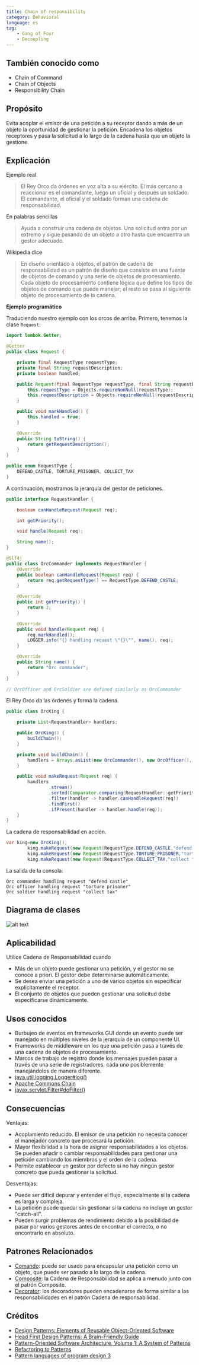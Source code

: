 ```yaml
---
title: Chain of responsibility
category: Behavioral
language: es
tag:
    - Gang of Four
    - Decoupling
---
```


## También conocido como

* Chain of Command
* Chain of Objects
* Responsibility Chain

## Propósito

Evita acoplar el emisor de una petición a su receptor dando a más de un objeto la oportunidad de gestionar la petición.
Encadena los objetos receptores y pasa la solicitud a lo largo de la cadena hasta que un objeto la gestione.

## Explicación

Ejemplo real

> El Rey Orco da órdenes en voz alta a su ejército. El más cercano a reaccionar es el comandante, luego un oficial y
> después un soldado. El comandante, el oficial y el soldado forman una cadena de responsabilidad.

En palabras sencillas

> Ayuda a construir una cadena de objetos. Una solicitud entra por un extremo y sigue pasando de un objeto a otro hasta
> que encuentra un gestor adecuado.

Wikipedia dice

> En diseño orientado a objetos, el patrón de cadena de responsabilidad es un patrón de diseño que consiste en una
> fuente de objetos de comando y una serie de objetos de procesamiento. Cada objeto de procesamiento contiene lógica que
> define los tipos de objetos de comando que puede manejar; el resto se pasa al siguiente objeto de procesamiento de la
> cadena.

**Ejemplo programático**

Traduciendo nuestro ejemplo con los orcos de arriba. Primero, tenemos la clase `Request`:

```java
import lombok.Getter;

@Getter
public class Request {

    private final RequestType requestType;
    private final String requestDescription;
    private boolean handled;

    public Request(final RequestType requestType, final String requestDescription) {
        this.requestType = Objects.requireNonNull(requestType);
        this.requestDescription = Objects.requireNonNull(requestDescription);
    }

    public void markHandled() {
        this.handled = true;
    }

    @Override
    public String toString() {
        return getRequestDescription();
    }
}

public enum RequestType {
    DEFEND_CASTLE, TORTURE_PRISONER, COLLECT_TAX
}
```

A continuación, mostramos la jerarquía del gestor de peticiones.

```java
public interface RequestHandler {

    boolean canHandleRequest(Request req);

    int getPriority();

    void handle(Request req);

    String name();
}

@Slf4j
public class OrcCommander implements RequestHandler {
    @Override
    public boolean canHandleRequest(Request req) {
        return req.getRequestType() == RequestType.DEFEND_CASTLE;
    }

    @Override
    public int getPriority() {
        return 2;
    }

    @Override
    public void handle(Request req) {
        req.markHandled();
        LOGGER.info("{} handling request \"{}\"", name(), req);
    }

    @Override
    public String name() {
        return "Orc commander";
    }
}

// OrcOfficer and OrcSoldier are defined similarly as OrcCommander

```

El Rey Orco da las órdenes y forma la cadena.

```java
public class OrcKing {

    private List<RequestHandler> handlers;

    public OrcKing() {
        buildChain();
    }

    private void buildChain() {
        handlers = Arrays.asList(new OrcCommander(), new OrcOfficer(), new OrcSoldier());
    }

    public void makeRequest(Request req) {
        handlers
                .stream()
                .sorted(Comparator.comparing(RequestHandler::getPriority))
                .filter(handler -> handler.canHandleRequest(req))
                .findFirst()
                .ifPresent(handler -> handler.handle(req));
    }
}
```

La cadena de responsabilidad en acción.

```java
var king=new OrcKing();
        king.makeRequest(new Request(RequestType.DEFEND_CASTLE,"defend castle"));
        king.makeRequest(new Request(RequestType.TORTURE_PRISONER,"torture prisoner"));
        king.makeRequest(new Request(RequestType.COLLECT_TAX,"collect tax"));
```

La salida de la consola.

```
Orc commander handling request "defend castle"
Orc officer handling request "torture prisoner"
Orc soldier handling request "collect tax"
```

## Diagrama de clases

![alt text](./etc/chain-of-responsibility.urm.png "Diagrama de clases de la cadena de responsabilidad")

## Aplicabilidad

Utilice Cadena de Responsabilidad cuando

* Más de un objeto puede gestionar una petición, y el gestor no se conoce a priori. El gestor debe determinarse
  automáticamente.
* Se desea enviar una petición a uno de varios objetos sin especificar explícitamente el receptor.
* El conjunto de objetos que pueden gestionar una solicitud debe especificarse dinámicamente.

## Usos conocidos

* Burbujeo de eventos en frameworks GUI donde un evento puede ser manejado en múltiples niveles de la jerarquía de un
  componente UI.
* Frameworks de middleware en los que una petición pasa a través de una cadena de objetos de procesamiento.
* Marcos de trabajo de registro donde los mensajes pueden pasar a través de una serie de registradores, cada uno
  posiblemente manejándolos de manera diferente.
* [java.util.logging.Logger#log()](http://docs.oracle.com/javase/8/docs/api/java/util/logging/Logger.html#log%28java.util.logging.Level,%20java.lang.String%29)
* [Apache Commons Chain](https://commons.apache.org/proper/commons-chain/index.html)
* [javax.servlet.Filter#doFilter()](http://docs.oracle.com/javaee/7/api/javax/servlet/Filter.html#doFilter-javax.servlet.ServletRequest-javax.servlet.ServletResponse-javax.servlet.FilterChain-)

## Consecuencias

Ventajas:

* Acoplamiento reducido. El emisor de una petición no necesita conocer el manejador concreto que procesará la petición.
* Mayor flexibilidad a la hora de asignar responsabilidades a los objetos. Se pueden añadir o cambiar responsabilidades
  para gestionar una petición cambiando los miembros y el orden de la cadena.
* Permite establecer un gestor por defecto si no hay ningún gestor concreto que pueda gestionar la solicitud.

Desventajas:

* Puede ser difícil depurar y entender el flujo, especialmente si la cadena es larga y compleja.
* La petición puede quedar sin gestionar si la cadena no incluye un gestor "catch-all".
* Pueden surgir problemas de rendimiento debido a la posibilidad de pasar por varios gestores antes de encontrar el
  correcto, o no encontrarlo en absoluto.

## Patrones Relacionados

* [Comando](https://java-design-patterns.com/patterns/command/): puede ser usado para encapsular una petición como un
  objeto, que puede ser pasado a lo largo de la cadena.
* [Composite](https://java-design-patterns.com/patterns/composite/): la Cadena de Responsabilidad se aplica a menudo
  junto con el patrón Composite.
* [Decorator](https://java-design-patterns.com/patterns/decorator/): los decoradores pueden encadenarse de forma similar
  a las responsabilidades en el patrón Cadena de responsabilidad.

## Créditos

* [Design Patterns: Elements of Reusable Object-Oriented Software](https://www.amazon.com/gp/product/0201633612/ref=as_li_tl?ie=UTF8&camp=1789&creative=9325&creativeASIN=0201633612&linkCode=as2&tag=javadesignpat-20&linkId=675d49790ce11db99d90bde47f1aeb59)
* [Head First Design Patterns: A Brain-Friendly Guide](https://www.amazon.com/gp/product/0596007124/ref=as_li_tl?ie=UTF8&camp=1789&creative=9325&creativeASIN=0596007124&linkCode=as2&tag=javadesignpat-20&linkId=6b8b6eea86021af6c8e3cd3fc382cb5b)
* [Pattern-Oriented Software Architecture, Volume 1: A System of Patterns](https://amzn.to/3PAJUg5)
* [Refactoring to Patterns](https://amzn.to/3VOO4F5)
* [Pattern languages of program design 3](https://amzn.to/4a4NxTH)
